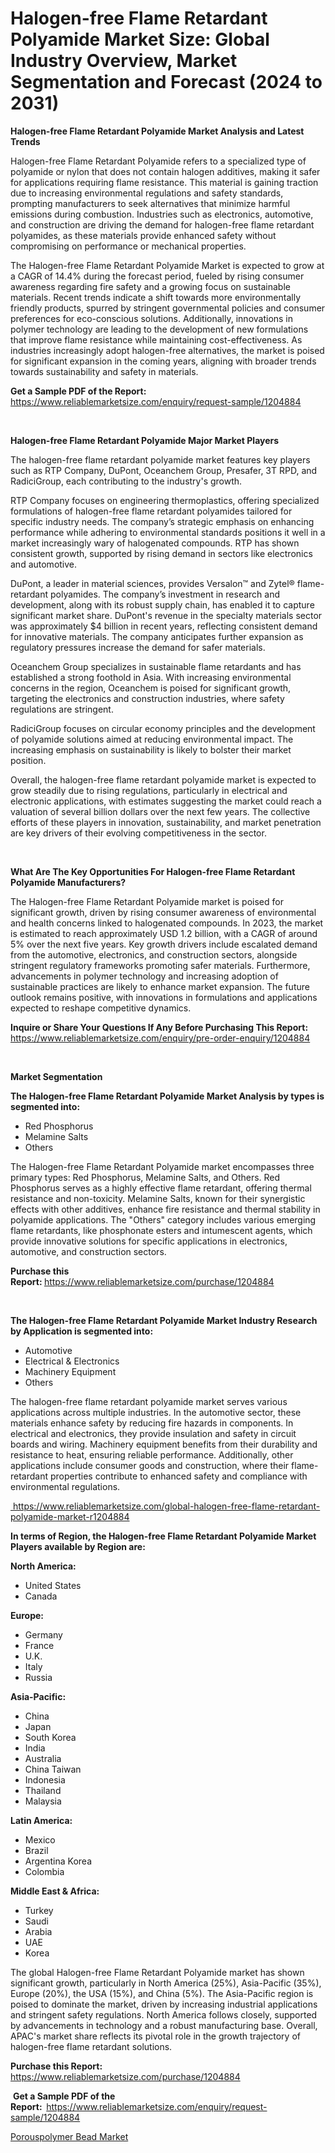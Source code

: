 <p><h1>Halogen-free Flame Retardant Polyamide Market Size: Global Industry Overview, Market Segmentation and Forecast (2024 to 2031)</h1></p><p><strong>Halogen-free Flame Retardant Polyamide Market Analysis and Latest Trends</strong></p>
<p><p>Halogen-free Flame Retardant Polyamide refers to a specialized type of polyamide or nylon that does not contain halogen additives, making it safer for applications requiring flame resistance. This material is gaining traction due to increasing environmental regulations and safety standards, prompting manufacturers to seek alternatives that minimize harmful emissions during combustion. Industries such as electronics, automotive, and construction are driving the demand for halogen-free flame retardant polyamides, as these materials provide enhanced safety without compromising on performance or mechanical properties.</p><p>The Halogen-free Flame Retardant Polyamide Market is expected to grow at a CAGR of 14.4% during the forecast period, fueled by rising consumer awareness regarding fire safety and a growing focus on sustainable materials. Recent trends indicate a shift towards more environmentally friendly products, spurred by stringent governmental policies and consumer preferences for eco-conscious solutions. Additionally, innovations in polymer technology are leading to the development of new formulations that improve flame resistance while maintaining cost-effectiveness. As industries increasingly adopt halogen-free alternatives, the market is poised for significant expansion in the coming years, aligning with broader trends towards sustainability and safety in materials.</p></p>
<p><strong>Get a Sample PDF of the Report:&nbsp;</strong> <a href="https://www.reliablemarketsize.com/enquiry/request-sample/1204884?utm_campaign=1131&utm_medium=2&utm_source=Github&utm_content=ia&utm_term=31122024&utm_id=halogen-free-flame-retardant-polyamide">https://www.reliablemarketsize.com/enquiry/request-sample/1204884</a></p>
<p>&nbsp;</p>
<p><strong>Halogen-free Flame Retardant Polyamide Major Market Players</strong></p>
<p><p>The halogen-free flame retardant polyamide market features key players such as RTP Company, DuPont, Oceanchem Group, Presafer, 3T RPD, and RadiciGroup, each contributing to the industry's growth.</p><p>RTP Company focuses on engineering thermoplastics, offering specialized formulations of halogen-free flame retardant polyamides tailored for specific industry needs. The company’s strategic emphasis on enhancing performance while adhering to environmental standards positions it well in a market increasingly wary of halogenated compounds. RTP has shown consistent growth, supported by rising demand in sectors like electronics and automotive.</p><p>DuPont, a leader in material sciences, provides Versalon™ and Zytel® flame-retardant polyamides. The company’s investment in research and development, along with its robust supply chain, has enabled it to capture significant market share. DuPont's revenue in the specialty materials sector was approximately $4 billion in recent years, reflecting consistent demand for innovative materials. The company anticipates further expansion as regulatory pressures increase the demand for safer materials.</p><p>Oceanchem Group specializes in sustainable flame retardants and has established a strong foothold in Asia. With increasing environmental concerns in the region, Oceanchem is poised for significant growth, targeting the electronics and construction industries, where safety regulations are stringent.</p><p>RadiciGroup focuses on circular economy principles and the development of polyamide solutions aimed at reducing environmental impact. The increasing emphasis on sustainability is likely to bolster their market position.</p><p>Overall, the halogen-free flame retardant polyamide market is expected to grow steadily due to rising regulations, particularly in electrical and electronic applications, with estimates suggesting the market could reach a valuation of several billion dollars over the next few years. The collective efforts of these players in innovation, sustainability, and market penetration are key drivers of their evolving competitiveness in the sector.</p></p>
<p>&nbsp;</p>
<p><strong>What Are The Key Opportunities For Halogen-free Flame Retardant Polyamide Manufacturers?</strong></p>
<p><p>The Halogen-free Flame Retardant Polyamide market is poised for significant growth, driven by rising consumer awareness of environmental and health concerns linked to halogenated compounds. In 2023, the market is estimated to reach approximately USD 1.2 billion, with a CAGR of around 5% over the next five years. Key growth drivers include escalated demand from the automotive, electronics, and construction sectors, alongside stringent regulatory frameworks promoting safer materials. Furthermore, advancements in polymer technology and increasing adoption of sustainable practices are likely to enhance market expansion. The future outlook remains positive, with innovations in formulations and applications expected to reshape competitive dynamics.</p></p>
<p><strong>Inquire or Share Your Questions If Any Before Purchasing This Report:</strong> <a href="https://www.reliablemarketsize.com/enquiry/pre-order-enquiry/1204884?utm_campaign=1131&utm_medium=2&utm_source=Github&utm_content=ia&utm_term=31122024&utm_id=halogen-free-flame-retardant-polyamide">https://www.reliablemarketsize.com/enquiry/pre-order-enquiry/1204884</a></p>
<p>&nbsp;</p>
<p><strong>Market Segmentation</strong></p>
<p><strong>The Halogen-free Flame Retardant Polyamide Market Analysis by types is segmented into:</strong></p>
<p><ul><li>Red Phosphorus</li><li>Melamine Salts</li><li>Others</li></ul></p>
<p><p>The Halogen-free Flame Retardant Polyamide market encompasses three primary types: Red Phosphorus, Melamine Salts, and Others. Red Phosphorus serves as a highly effective flame retardant, offering thermal resistance and non-toxicity. Melamine Salts, known for their synergistic effects with other additives, enhance fire resistance and thermal stability in polyamide applications. The "Others" category includes various emerging flame retardants, like phosphonate esters and intumescent agents, which provide innovative solutions for specific applications in electronics, automotive, and construction sectors.</p></p>
<p><strong>Purchase this Report:&nbsp;</strong><a href="https://www.reliablemarketsize.com/purchase/1204884?utm_campaign=1131&utm_medium=2&utm_source=Github&utm_content=ia&utm_term=31122024&utm_id=halogen-free-flame-retardant-polyamide">https://www.reliablemarketsize.com/purchase/1204884</a></p>
<p>&nbsp;</p>
<p><strong>The Halogen-free Flame Retardant Polyamide Market Industry Research by Application is segmented into:</strong></p>
<p><ul><li>Automotive</li><li>Electrical & Electronics</li><li>Machinery Equipment</li><li>Others</li></ul></p>
<p><p>The halogen-free flame retardant polyamide market serves various applications across multiple industries. In the automotive sector, these materials enhance safety by reducing fire hazards in components. In electrical and electronics, they provide insulation and safety in circuit boards and wiring. Machinery equipment benefits from their durability and resistance to heat, ensuring reliable performance. Additionally, other applications include consumer goods and construction, where their flame-retardant properties contribute to enhanced safety and compliance with environmental regulations.</p></p>
<p><a href="https://www.reliablemarketsize.com/global-halogen-free-flame-retardant-polyamide-market-r1204884?utm_campaign=1131&utm_medium=2&utm_source=Github&utm_content=ia&utm_term=31122024&utm_id=halogen-free-flame-retardant-polyamide">&nbsp;https://www.reliablemarketsize.com/global-halogen-free-flame-retardant-polyamide-market-r1204884</a></p>
<p><strong>In terms of Region, the Halogen-free Flame Retardant Polyamide Market Players available by Region are:</strong></p>
<p>
    <p> <strong> North America: </strong>
        <ul>
            <li>United States</li>
            <li>Canada</li>
        </ul>
        </p> 
    <p> <strong> Europe: </strong>
        <ul>
            <li>Germany</li>
            <li>France</li>
            <li>U.K.</li>
            <li>Italy</li>
            <li>Russia</li>
        </ul>
        </p> 
    <p> <strong> Asia-Pacific: </strong>
        <ul>
            <li>China</li>
            <li>Japan</li>
            <li>South Korea</li>
            <li>India</li>
            <li>Australia</li>
            <li>China Taiwan</li>
            <li>Indonesia</li>
            <li>Thailand</li>
            <li>Malaysia</li>
        </ul>
        </p> 
    <p> <strong> Latin America: </strong>
        <ul>
            <li>Mexico</li>
            <li>Brazil</li>
            <li>Argentina Korea</li>
            <li>Colombia</li>
        </ul>
        </p> 
    <p> <strong> Middle East & Africa: </strong>
        <ul>
            <li>Turkey</li>
            <li>Saudi</li>
            <li>Arabia</li>
            <li>UAE</li>
            <li>Korea</li>
        </ul>
    </p>
    </p>
<p><p>The global Halogen-free Flame Retardant Polyamide market has shown significant growth, particularly in North America (25%), Asia-Pacific (35%), Europe (20%), the USA (15%), and China (5%). The Asia-Pacific region is poised to dominate the market, driven by increasing industrial applications and stringent safety regulations. North America follows closely, supported by advancements in technology and a robust manufacturing base. Overall, APAC's market share reflects its pivotal role in the growth trajectory of halogen-free flame retardant solutions.</p></p>
<p><strong>Purchase this Report: </strong><a href="https://www.reliablemarketsize.com/purchase/1204884?utm_campaign=1131&utm_medium=2&utm_source=Github&utm_content=ia&utm_term=31122024&utm_id=halogen-free-flame-retardant-polyamide">https://www.reliablemarketsize.com/purchase/1204884</a></p>
<p>&nbsp;<strong>Get a Sample PDF of the Report:&nbsp;&nbsp;</strong><a href="https://www.reliablemarketsize.com/enquiry/request-sample/1204884?utm_campaign=1131&utm_medium=2&utm_source=Github&utm_content=ia&utm_term=31122024&utm_id=halogen-free-flame-retardant-polyamide">https://www.reliablemarketsize.com/enquiry/request-sample/1204884</a></p>
<p><strong></strong></p>
<p><p><a href="https://github.com/CliffMedina6/Market-Research-Report-List-7/blob/main/porouspolymer-bead-market.md?utm_campaign=1131&utm_medium=2&utm_source=Github&utm_content=ia&utm_term=31122024&utm_id=halogen-free-flame-retardant-polyamide">Porouspolymer Bead Market</a></p></p>